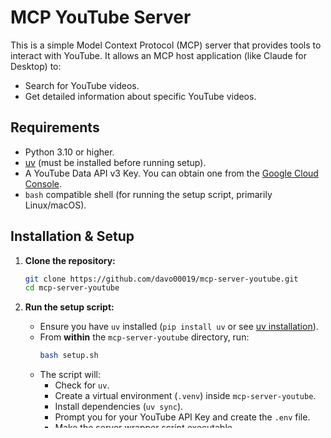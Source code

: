 # MCP YouTube Server

This is a simple Model Context Protocol (MCP) server that provides tools to interact with YouTube. It allows an MCP host application (like Claude for Desktop) to:

*   Search for YouTube videos.
*   Get detailed information about specific YouTube videos.

## Requirements

*   Python 3.10 or higher.
*   [uv](https://github.com/astral-sh/uv) (must be installed before running setup).
*   A YouTube Data API v3 Key. You can obtain one from the [Google Cloud Console](https://console.cloud.google.com/apis/credentials).
*   `bash` compatible shell (for running the setup script, primarily Linux/macOS).

## Installation & Setup

1.  **Clone the repository:**
    ```bash
    git clone https://github.com/davo00019/mcp-server-youtube.git
    cd mcp-server-youtube
    ```

2.  **Run the setup script:**
    *   Ensure you have `uv` installed (`pip install uv` or see [uv installation](https://github.com/astral-sh/uv)).
    *   From **within** the `mcp-server-youtube` directory, run:
        ```bash
        bash setup.sh
        ```
    *   The script will:
        *   Check for `uv`.
        *   Create a virtual environment (`.venv`) inside `mcp-server-youtube`.
        *   Install dependencies (`uv sync`).
        *   Prompt you for your YouTube API Key and create the `.env` file.
        *   Make the server wrapper script executable.
        *   Print the final instructions and the path needed for your MCP host configuration.

3.  **Configure MCP Host:**
    *   Follow the instructions printed at the end of the `setup.sh` script.
    *   Copy the 'Wrapper Script Path' provided by the script.
    *   Paste this path into your MCP host's configuration file (e.g., `claude_desktop_config.json`) as the `command` for the `youtube` server, ensuring the `args` are `[]`.

## Configuration Details (`.env`)

The `setup.sh` script will prompt you for your YouTube Data API v3 key and create a `.env` file in the `mcp-server-youtube` directory with the following content:

```
YOUTUBE_API_KEY=YOUR_API_KEY_HERE
```

If you need to change the key later, you can edit this `.env` file directly.

## Running with an MCP Host (Example: Claude for Desktop)

After running the `setup.sh` script and configuring your MCP host as described above (Step 3 in Installation & Setup), the server should launch automatically when your host application starts.

1.  **Find your Claude for Desktop config file:**
    *   macOS: `~/Library/Application Support/Claude/claude_desktop_config.json`
    *   Windows: `%APPDATA%\Claude\claude_desktop_config.json`

2.  **Edit the config file:** Update the `mcpServers` section. The `setup.sh` script (via `print_config_paths.py`) provides an example JSON structure showing exactly how to configure the `youtube` server entry, including the correct absolute path for the `command` field. Copy and paste or adapt the example from the script's output into your configuration file.

3.  **Restart Claude for Desktop.**

    *   **Windows Users Note:** The `setup.sh` and `run_server.sh` scripts are designed for `bash` environments (Linux/macOS). You might need to perform the setup steps manually (create venv, install deps, create `.env`, configure host with direct python/script paths) or adapt the scripts for Windows (e.g., create a `run_server.bat`).

## Usage

Once the server is configured in your MCP host and the host is restarted, the YouTube tools should become available.
You can then use natural language prompts within the host application:

*   "Search YouTube for 'python async tutorial'"
*   "Find videos about 'MCP server development'"
*   "Get the details for YouTube video ID XXXXXXX" (Replace XXXXXXX with a valid ID)

The host application will communicate with the local `youtube_server.py` process to fulfill these requests.

## Available Tools

The server currently provides the following tools:

*   `search_videos(query: str, max_results: int = 5)`: Searches YouTube for videos based on a query string.
*   `get_video_details(video_id: str)`: Fetches detailed information (snippet, statistics, content details) for a specific video ID.
*   `get_channel_details(channel_id: str)`: Fetches detailed information (snippet, statistics) for a specific channel ID.
*   `list_channel_videos(channel_id: str, max_results: int = 10)`: Lists recent videos uploaded by a specific channel ID.
*   `search_playlists(query: str, max_results: int = 5)`: Searches YouTube for playlists matching a query string.
*   `get_playlist_items(playlist_id: str, max_results: int = 10)`: Lists the videos contained within a specific playlist ID.
*   `get_related_videos(video_id: str, max_results: int = 5)`: Finds videos that YouTube deems related to a given video ID.
*   `get_popular_videos(region_code: str = 'US', video_category_id: str = '0', max_results: int = 10)`: Lists the most popular videos currently trending in a specific region or category.

## Contributing

Contributions are welcome! Please feel free to submit issues or pull requests if you have improvements or bug fixes.

## License

This project is licensed under the MIT License - see the [LICENSE](LICENSE) file for details.
